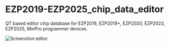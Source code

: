 # EZP2019-EZP2025_chip_data_editor
QT based editor  chip database for EZP2019, EZP2019+, EZP2020, EZP2023, EZP2025, MinPro programmer devices.

![Screenshot editor](https://github.com/bigbigmdm/EZP2019-EZP2025_chip_data_editor/blob/main/img/ezp_editor.png)
